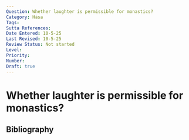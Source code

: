 ```yaml
---
Question: Whether laughter is permissible for monastics?
Category: Hāsa
Tags: 
Sutta References: 
Date Entered: 10-5-25
Last Revised: 10-5-25
Review Status: Not started
Level: 
Priority: 
Number: 
Draft: true
---
```


# Whether laughter is permissible for monastics?

## Bibliography

<!-- 

Notes:



-->